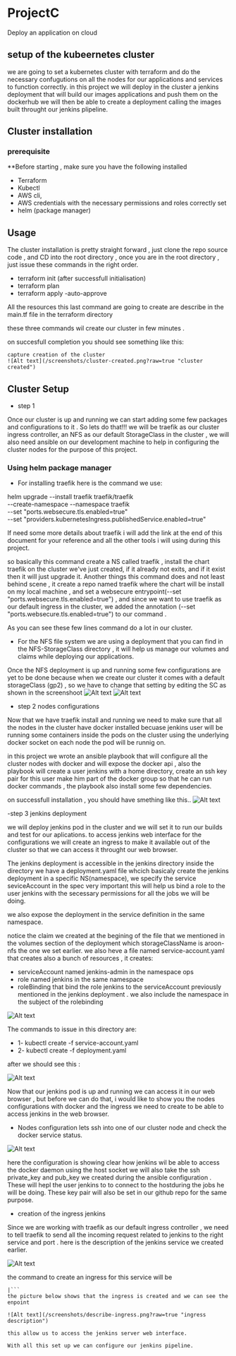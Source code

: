 # ProjectC
Deploy an application on cloud
## setup of the kubeernetes cluster

we are going to set a kubernetes cluster with terraform and do the necessary confugutions on all the nodes for our applications and
services to function correctly.
in this project we will deploy in the cluster a jenkins deployment that will build our images applications and push them on the dockerhub
we will then be able to create a deployment calling the images built throught our jenkins plipeline.

## Cluster installation
### prerequisite

**Before starting , make sure you have the following installed
- Terraform
- Kubectl
- AWS cli, 
- AWS credentials with the necessary permissions  and roles correctly set
- helm (package manager)

## Usage

The cluster installation is pretty straight forward , just clone the repo source code , and  CD into the root directory , once you are in the root directory , just issue these commands in the right order. 
- terraform init (after successfull initialisation)
- terraform plan 
- terraform apply -auto-approve

All the resources this last command are going to create are describe in the main.tf file in the terraform directory 

these three commands wil create our cluster in few minutes .

on succesfull completion you should see something like this:
```
capture creation of the cluster
![Alt text](/screenshots/cluster-created.png?raw=true "cluster created")
```
## Cluster Setup

- step 1

Once our cluster is up and running we can start adding some few packages and configurations to it . So lets do that!!!
we will be traefik as our cluster ingress controller, an NFS as our default StorageClass in the cluster , we will also need ansible on our development machine to help in configuring the cluster nodes for the purpose of this project.

### Using helm package manager

- For installing traefik 
here is the command we use:

helm upgrade --install traefik traefik/traefik \
    --create-namespace --namespace traefik \
    --set "ports.websecure.tls.enabled=true" \
    --set "providers.kubernetesIngress.publishedService.enabled=true"

If need some more details about traefik i will add the link at the end of this document for your reference and all the other tools i will using during this project.

so basically this command create a NS called traefik , install the chart traefik on the cluster we've just created, if it already not exits, and if it exist then it will just upgrade it. Another things this command does and not least behind scene  , it create a repo named traefik where the chart will be install on my local machine , and set a websecure entrypoint(--set "ports.websecure.tls.enabled=true") , and since we want to use traefik as our default ingress in the cluster, we added the annotation (--set "ports.websecure.tls.enabled=true") to our command .

As you can see these few lines command do a lot in our cluster.

- For the NFS file system 
we are using a deployment  that you can find in the NFS-StorageClass directory , it will help us manage our volumes  and claims  while deploying our applications.

Once the NFS deployment is up and running some few configurations are yet to be done because when we create our cluster it comes with a default storageClass (gp2) , so we have to change that setting by editing the SC as shown in the screenshoot
![Alt text](/screenshots/set-aroon-nfs-default.png?raw=true "edit to default storageClass")
![Alt text](/screenshots/edit-scLass.png?raw=true "change the default sc")


- step 2 nodes configurations

Now that we have traefik install and running we need to make sure that all the nodes in the cluster have docker installed
becuase jenkins user will be running some containers inside the pods on the cluster using the underlying docker socket on each node the pod will be runnig on.

in this project we wrote an ansible playbook that will configure all the cluster nodes with docker and will expose the docker api , also the playbook will create a user jenkins with a home directory, create an ssh key pair for this user make him part of the docker group so that he can run docker commands , the playbook also install some few dependencies.

on successfull installation , you should have smething like this..
![Alt text](/screenshots/ansible-config.png?raw=true "ansible config nodes")

-step 3 jenkins deployment

we will deploy jenkins pod  in the cluster and we will set it to run our builds and test for our aplications.
to access jenkins web interface for the configurations we will create an ingress to make it available out of the cluster so that we can access it throught our web browser.

The jenkins deployment is accessible  in the jenkins directory 
inside the directory we have a deployment.yaml file whcich basicaly create the jenkins deployment in a specific NS(namespace), we specify the service seviceAccount in the spec very important this will help us bind a role to the user jenkins with the secessary permissions for all the jobs we will be doing.

we also expose the deployment in the service definition  in the same namespace.

notice the claim we created at the begining of the file that we mentioned in the volumes section of the deployment which storageClassName is aroon-nfs the one we set earlier. 
we also heve a file named service-account.yaml that creates also a bunch of resources , it creates:
- serviceAccount named jenkins-admin in the namespace ops
- role named jenkins in the same namespace
- roleBinding that bind the role jenkins to the serviceAccount previously mentioned in the jenkins deployment . we also include the namespace in the subject of the rolebinding

![Alt text](screenshots/roleBinding.png?raw=true "role binding")

The commands to issue in this directory are:

- 1- kubectl create -f service-account.yaml
- 2- kubectl create -f deployment.yaml

after we should see this :

![Alt text](/screenshots/jenkins-deployment.png?raw=true "jenkins deployment")

Now that our jenkins pod is up and running we can access it in our web browser , but before we can do that, i would like to show you the nodes configurations with docker and the ingress we need to create to be able to access jenkins in the web browser. 

- Nodes configuration 
lets ssh into one of our cluster node and check the docker service status.

![Alt text](/screenshots/status-docker-on-worker-nodes.png?raw=true "docker on worker nodes")

here the configuration is showing clear how jenkins wil be able to access the docker daemon using the host socket 
we will also take the ssh private_key and pub_key we created during the ansible configuration . These will hepl the user jenkins to to connect to the hostduring the jobs he will be doing.
These key pair will also be set in our github repo for the same purpose.

- creation of the ingress jenkins

Since we are working with traefik as our default ingress controller , we need to tell traefik to send all the incoming request related to jenkins to the right service and port .
here is the description of the jenkins service we created earlier.

![Alt text](/screenshots/description-jenkins-service.png?raw=true "jenkins service description")

the command to create an ingress for this service will be 
```kubectl create ing jenkins --rule=jenkins-service.digbot.fun/*=jenkins-service:8080
|```
the picture below shows that the ingress is created and we can see the enpoint

![Alt text](/screenshots/describe-ingress.png?raw=true "ingress description")

this allow us to access the jenkins server web interface.

With all this set up we can configure our jenkins pipeline.
